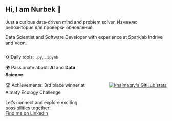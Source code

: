 ## Hi, I am Nurbek 👋

Just a curious data-driven mind and problem solver. Изменяю репозитория для проверки обновления

Data Scientist and Software Developer with experience at Sparklab Indrive and Veon.

<div style="display: flex; align-items: center;">

  <div style="flex: 1;">
    
  ⚙️ Daily tools: `.py`, `.ipynb`

  🌍 Passionate about: **AI** and **Data Science**

  🏆 Achievements: 3rd place winner at Almaty Ecology Challenge

  Let’s connect and explore exciting possibilities together!  
  [Find me on LinkedIn](https://www.linkedin.com/in/khalmatay/)
  
  </div>
  
  <div style="flex: 1; text-align: right;">
    <a href="https://github.com/anuraghazra/github-readme-stats">
      <img src="https://github-readme-stats.vercel.app/api?username=khalmatay" alt="khalmatay's GitHub stats"/>
    </a>
  </div>
  
</div>


<!--
**khalmatay/khalmatay** is a ✨ _special_ ✨ repository because its `README.md` (this file) appears on your GitHub profile.

Here are some ideas to get you started:

- 🔭 I’m currently working on ...
- 🌱 I’m currently learning ...
- 👯 I’m looking to collaborate on ...
- 🤔 I’m looking for help with ...
- 💬 Ask me about ...
- 📫 How to reach me: ...
- 😄 Pronouns: ...
- ⚡ Fun fact: ...
-->
